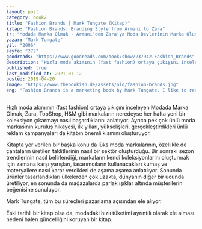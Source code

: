 ```yaml
---
layout: post  
category: book2  
title: "Fashion Brands | Mark Tungate (Kitap)"  
kitap: "Fashion Brands: Branding Style from Armani to Zara"  
tr: "Modada Marka Olmak - Armani'den Zara'ya Moda Devlerinin Marka Oluşturma Tarzları"  
yazar: "Mark Tungate"  
yil: "2006"  
sayfa: "272"  
goodreads: "https://www.goodreads.com/book/show/237942.Fashion_Brands"
description: "Hızlı moda akımının (fast fashion) ortaya çıkışını inceleyen Modada Marka Olmak, ünlü markaların hikayesini anlatıyor."
published: true
last_modified_at: 2021-07-12
posted: 2019-04-20
image: "https://www.thebookish.de/assets/old/fashion-brands.jpg"
eng: "Fashion Brands is a marketing book by Mark Tungate. I like to read this book because it focuses on fast fashion brands such as Zara, H&M and TopShop. There are also stories related to successful and well-known advertising campaigns. Even though this book is not a very recent one, it is a good read for the stories of the famous brands."
---
```


Hızlı moda akımının (fast fashion) ortaya çıkışını inceleyen Modada Marka Olmak, Zara, TopShop, H&M gibi markaların neredeyse her hafta yeni bir koleksiyon çıkarmayı nasıl başardıklarını anlatıyor. Ayrıca pek çok ünlü moda markasının kuruluş hikayesi, ilk yılları, yükselişleri, gerçekleştirdikleri ünlü reklam kampanyaları da kitabın önemli kısmını oluşturuyor.

Kitapta yer verilen bir başka konu da lüks moda markalarının, özellikle de çantaların üretilen taklitlerinin nasıl bir sektör oluşturduğu. Bir sonraki sezon trendlerinin nasıl belirlendiği, markaların kendi koleksiyonlarını oluşturmak için zamana karşı yarışları, tasarımcıların kullanacakları kumaş ve materyallere nasıl karar verdikleri de aşama aşama anlatılıyor. Sonunda ürünler tasarlandıkları ülkelerden çok uzakta, dünyanın diğer bir ucunda üretiliyor, en sonunda da mağazalarda parlak ışıklar altında müşterilerin beğenisine sunuluyor. 

Mark Tungate, tüm bu süreçleri pazarlama açısından ele alıyor. 

Eski tarihli bir kitap olsa da, modadaki hızlı tüketimi ayrıntılı olarak ele alması nedeni halen güncelliğini koruyan bir kitap.  
  
